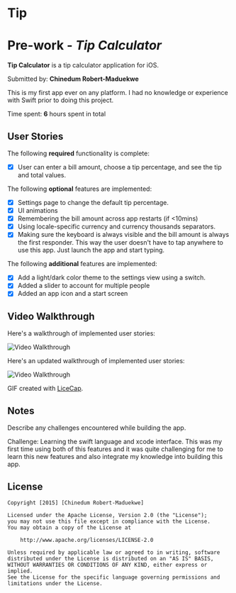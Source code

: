 # Tip
# Pre-work - *Tip Calculator*

**Tip Calculator** is a tip calculator application for iOS.

Submitted by: **Chinedum Robert-Maduekwe**


This is my first app ever on any platform. I had no knowledge or experience with Swift prior to doing this project. 

Time spent: **6** hours spent in total

## User Stories

The following **required** functionality is complete:
* [x] User can enter a bill amount, choose a tip percentage, and see the tip and total values.

The following **optional** features are implemented:
* [x] Settings page to change the default tip percentage.
* [x] UI animations
* [x] Remembering the bill amount across app restarts (if <10mins)
* [x] Using locale-specific currency and currency thousands separators.
* [x] Making sure the keyboard is always visible and the bill amount is always the first responder. This way the user doesn't have to tap anywhere to use this app. Just launch the app and start typing.

The following **additional** features are implemented:

- [x] Add a light/dark color theme to the settings view using a switch.
- [x] Added a slider to account for multiple people 
- [x] Added an app icon and a start screen

## Video Walkthrough 

Here's a walkthrough of implemented user stories:

<img src='http://i.imgur.com//IviduIA.gif' title='Video Walkthrough' width='' alt='Video Walkthrough' />


Here's an updated walkthrough of implemented user stories:


<img src='http://imgur.com/jK8ctxJ.gif' title='Video Walkthrough' width='' alt='Video Walkthrough' />


GIF created with [LiceCap](http://www.cockos.com/licecap/).

## Notes

Describe any challenges encountered while building the app.

Challenge: Learning the swift language and xcode interface. This was my first time using both of this features and it was quite challenging for me to learn this new features and also integrate my knowledge into building this app. 



## License

    Copyright [2015] [Chinedum Robert-Maduekwe]

    Licensed under the Apache License, Version 2.0 (the "License");
    you may not use this file except in compliance with the License.
    You may obtain a copy of the License at

        http://www.apache.org/licenses/LICENSE-2.0

    Unless required by applicable law or agreed to in writing, software
    distributed under the License is distributed on an "AS IS" BASIS,
    WITHOUT WARRANTIES OR CONDITIONS OF ANY KIND, either express or implied.
    See the License for the specific language governing permissions and
    limitations under the License.
